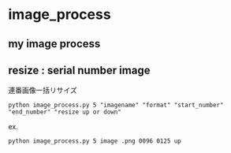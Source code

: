 # image_process
## my image process
## resize : serial number image
連番画像一括リサイズ
```
python image_process.py 5 "imagename" "format" "start_number" "end_number" "resize up or down"
```
ex.
```
python image_process.py 5 image .png 0096 0125 up
```
